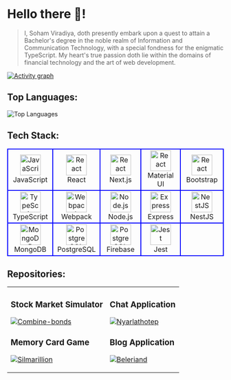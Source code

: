 # Hello there 🌌!


> I, Soham Viradiya, doth presently embark upon a quest to attain a Bachelor's degree in the noble realm of Information and Communication Technology, with a special fondness for the enigmatic TypeScript. My heart's true passion doth lie within the domains of financial technology and the art of web development.

 [![Activity graph](http://github-profile-summary-cards.vercel.app/api/cards/profile-details?username=sohamviradiya&theme=transparent)](https://github.com/sohamviradiya/)

## Top Languages: 
![Top Languages](https://github-readme-stats.vercel.app/api/top-langs/?username=sohamviradiya&show_icons=true&theme=transparent&layout=donut)

## Tech Stack:

<table>
<tr>
<td align="center" width="96" style="border:2px solid blue">
        <img src="https://skillicons.dev/icons?i=javascript" width="48" height="48" alt="JavaScript" />
        <br>JavaScript</br>
</td>
<td align="center" width="96" style="border:2px solid blue">
        <img src="https://skillicons.dev/icons?i=react" width="48" height="48" alt="React" />
        <br>React</br>
</td>
<td align="center" width="96" style="border:2px solid blue">
        <img src="https://skillicons.dev/icons?i=nextjs" width="48" height="48" alt="React" />
        <br>Next.js</br>
</td>
<td align="center" width="96" style="border:2px solid blue">
        <img src="https://skillicons.dev/icons?i=materialui" width="48" height="48" alt="React" />
        <br>Material UI</br>
</td>
<td align="center" width="96" style="border:2px solid blue">
        <img src="https://skillicons.dev/icons?i=bootstrap" width="48" height="48" alt="React" />
        <br>Bootstrap</br>
</td>
</tr>

<tr>
<td align="center" width="96" style="border:2px solid blue">
        <img src="https://skillicons.dev/icons?i=typescript" width="48" height="48" alt="TypeScript" />
        <br>TypeScript</br>
</td>
<td align="center" width="96" style="border:2px solid blue">
        <img src="https://skillicons.dev/icons?i=webpack" width="48" height="48" alt="Webpack" />
        <br>Webpack</br>
</td>
<td align="center" width="96" style="border:2px solid blue">
        <img src="https://skillicons.dev/icons?i=nodejs" width="48" height="48" alt="Node.js" />
        <br>Node.js</br>
</td>

<td align="center" width="96" style="border:2px solid blue">
        <img src="https://skillicons.dev/icons?i=express" width="48" height="48" alt="Express" />
        <br>Express</br>
</td>

<td align="center" width="96" style="border:2px solid blue">
        <img src="https://skillicons.dev/icons?i=nestjs" width="48" height="48" alt="NestJS" />
        <br>NestJS</br>
</td>
</tr>

<tr>
<td align="center" width="96" style="border:2px solid blue">
        <img src="https://skillicons.dev/icons?i=mongodb" width="48" height="48" alt="MongoDB" />
      <br>MongoDB</br>
</td>
<td align="center" width="96" style="border:2px solid blue">
        <img src="https://skillicons.dev/icons?i=postgresql" width="48" height="48" alt="PostgreSQL" />
        <br>PostgreSQL</br>
</td>
<td align="center" width="96" style="border:2px solid blue">
        <img src="https://skillicons.dev/icons?i=firebase" width="48" height="48" alt="PostgreSQL" />
        <br>Firebase</br>
</td>
<td align="center" width="96" style="border:2px solid blue">
        <img src="https://profilinator.rishav.dev/skills-assets/jest.svg" width="48" height="48" alt="Jest" />
        <br>Jest</br>
        </td>
</td>
<td align="center" width="96" style="border:2px solid blue">
       <!-- <img src="https://skillicons.dev/icons?i=redux" width="48" height="48" alt="Redux" />
        <br>Redux</br> -->
</td>
</table>


## Repositories:

<table>
<tr>
<td>
  
### Stock Market Simulator
[![Combine-bonds](https://github-readme-stats.vercel.app/api/pin/?username=sohamviradiya&repo=combine-bonds&show_icons=true&theme=transparent)](https://github.com/sohamviradiya/combine-bonds)

### Memory Card Game
[![Silmarillion](https://github-readme-stats.vercel.app/api/pin/?username=sohamviradiya&repo=Silmarillion&show_icons=true&theme=transparent)](https://github.com/sohamviradiya/Silmarillion)
</td>
<td>
  
### Chat Application
[![Nyarlathotep](https://github-readme-stats.vercel.app/api/pin/?username=sohamviradiya&repo=nyarlathotep&show_icons=true&theme=transparent)](https://github.com/sohamviradiya/nyarlathotep)

### Blog Application
[![Beleriand](https://github-readme-stats.vercel.app/api/pin/?username=sohamviradiya&repo=Beleriand&show_icons=true&theme=transparent)](https://github.com/sohamviradiya/Beleriand)
</td>
</tr>
</table>
